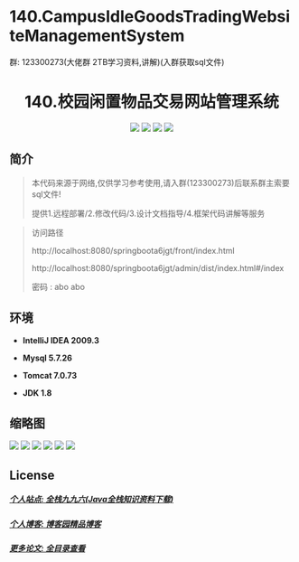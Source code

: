 
# 140.CampusIdleGoodsTradingWebsiteManagementSystem

<p>群: 123300273(大佬群 2TB学习资料,讲解)(入群获取sql文件)</p>

<p><h1 align="center">140.校园闲置物品交易网站管理系统</h1></p>


<p align="center">
	<img src="https://img.shields.io/badge/jdk-1.8-orange.svg"/>
    <img src="https://img.shields.io/badge/springBoot-5.x-lightgrey.svg"/>
    <img src="https://img.shields.io/badge/vue-3.x-blue.svg"/>
    <img src="https://img.shields.io/badge/mysql-5.x-yellow.svg"/>
</p>

## 简介


> 本代码来源于网络,仅供学习参考使用,请入群(123300273)后联系群主索要sql文件!
>
> 提供1.远程部署/2.修改代码/3.设计文档指导/4.框架代码讲解等服务

>访问路径
>
> http://localhost:8080/springboota6jgt/front/index.html
>
> http://localhost:8080/springboota6jgt/admin/dist/index.html#/index
>
> 密码 : abo abo


## 环境

- <b>IntelliJ IDEA 2009.3</b>

- <b>Mysql 5.7.26</b>

- <b>Tomcat 7.0.73</b>

- <b>JDK 1.8</b>




## 缩略图

![](https://img2022.cnblogs.com/blog/588112/202207/588112-20220703185611161-1488959100.png)
![](https://img2022.cnblogs.com/blog/588112/202207/588112-20220703185620998-1523980486.png)
![](https://img2022.cnblogs.com/blog/588112/202207/588112-20220703185625984-872472491.png)
![](https://img2022.cnblogs.com/blog/588112/202207/588112-20220703185629668-1061939511.png)
![](https://img2022.cnblogs.com/blog/588112/202207/588112-20220703185635157-1903491314.png)
![](https://img2022.cnblogs.com/blog/588112/202207/588112-20220703185722662-2064204540.png)


## License

##### [个人站点: 全栈九九六(Java全栈知识资料下载)](https://www.blog996.com/)
##### [个人博客: 博客园精品博客](https://www.cnblogs.com/yysbolg/)
##### [更多论文: 全目录查看](https://www.blog996.com/md/2021-09-22-1632317852192.html)



